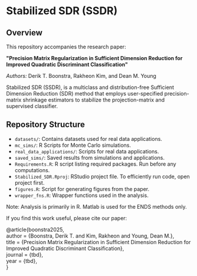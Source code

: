 # Stabilized SDR (SSDR)

## Overview

This repository accompanies the research paper:

**"Precision Matrix Regularization in Sufficient Dimension Reduction for Improved Quadratic Discriminant Classification"** 

*Authors:* Derik T. Boonstra, Rakheon Kim, and Dean M. Young

Stabilized SDR (SSDR), is a multiclass and distribution-free Sufficient Dimension Reduction (SDR) method that employs user-specified precision-matrix shrinkage estimators to stabilize the projection-matrix and supervised classifier. 

## Repository Structure

- `datasets/`: Contains datasets used for real data applications.
- `mc_sims/`: R Scripts for Monte Carlo simulations.
- `real_data_applications/`: Scripts for real data applications. 
- `saved_sims/`: Saved results from simulations and applications.
- `Requirements.R`: R script listing required packages. Run before any computations. 
- `Stabilized_SDR.Rproj`: RStudio project file. To efficiently run code, open project first. 
- `figures.R`: Script for generating figures from the paper.
- `wrapper_fns.R`: Wrapper functions used in the analysis.
  
Note: Analysis is primarily in R. Matlab is used for the ENDS methods only.

If you find this work useful, please cite our paper:

@article{boonstra2025,  
  author = {Boonstra, Derik T. and Kim, Rakheon and Young, Dean M.},  
  title = {Precision Matrix Regularization in Sufficient Dimension Reduction for Improved Quadratic Discriminant Classification},  
  journal = {tbd},  
  year = {tbd},    
}
